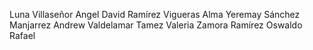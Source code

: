 Luna Villaseñor Angel David
Ramírez Vigueras Alma Yeremay
Sánchez Manjarrez Andrew
Valdelamar Tamez Valeria
Zamora Ramírez Oswaldo Rafael
